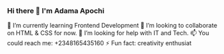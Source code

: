 ### Hi there 👋 I'm Adama Apochi

🌱 I’m currently learning Frontend Development
👯 I’m looking to collaborate on HTML & CSS for now.
🤔 I’m looking for help with IT and Tech.
📫 You could reach me: +2348165435160
⚡ Fun fact: creativity enthusiat

<!--
**amcyman/amcyman** is a ✨ _special_ ✨ repository because its `README.md` (this file) appears on your GitHub profile.

Here are some ideas to get you started:

- 🔭 I’m currently working on ...
- 🌱 I’m currently learning Frontend Development
- 👯 I’m looking to collaborate on HTML & CSS for now.
- 🤔 I’m looking for help with Frontend Dev.
- 💬 Ask me about ...
- 📫 How to reach me: 08165435160
- 😄 Pronouns: ...
- ⚡ Fun fact: Tech enthusiat
-->


